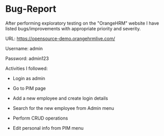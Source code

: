 # Bug-Report
After performing exploratory testing on the "OrangeHRM" website I have listed bugs/improvements with appropriate priority and severity.

URL: https://opensource-demo.orangehrmlive.com/

Username: admin

Password: admin123


Activities I followed:


* Login as admin

* Go to PIM page

* Add a new employee and create login details

* Search for the new employee from Admin menu

* Perform CRUD operations

* Edit personal info from PIM menu
